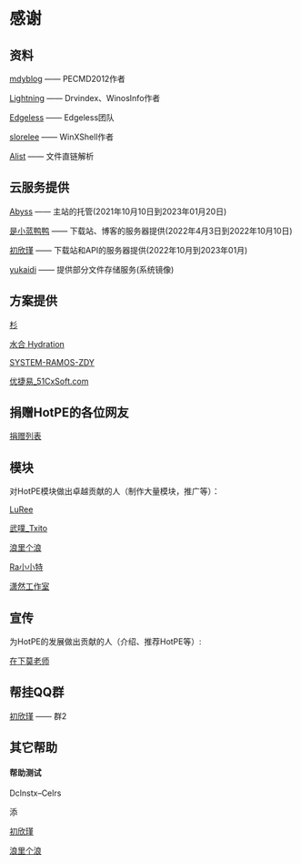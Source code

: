 # 感谢
## 资料
[mdyblog](http://bbs.wuyou.net/forum.php?mod=viewthread&tid=205402 "mdyblog") —— PECMD2012作者

[Lightning](http://bbs.c3.wuyou.net/home.php?mod=space&uid=757909)  —— Drvindex、WinosInfo作者

[Edgeless](https://github.com/EdgelessPE) —— Edgeless团队

[slorelee](https://github.com/slorelee) —— WinXShell作者

[Alist](https://github.com/alist-org/alist) —— 文件直链解析

## 云服务提供

[Abyss](https://www.rsnocsi.cn/) —— 主站的托管(2021年10月10日到2023年01月20日)

[是小蓝鸭鸭](https://space.bilibili.com/66954389) —— 下载站、博客的服务器提供(2022年4月3日到2022年10月10日)

[初欣瑾](https://myzwq.com/) —— 下载站和API的服务器提供(2022年10月到2023年01月)

[yukaidi](https://yukaidi.top/) —— 提供部分文件存储服务(系统镜像)

## 方案提供
[杉](http://www.firpe.cn/)

[水合 Hydration](https://github.com/hydrati)

[SYSTEM-RAMOS-ZDY](https://space.bilibili.com/493998035)

[优捷易_51CxSoft.com](https://www.51cxsoft.com/)

## 捐赠HotPE的各位网友
[捐赠列表](https://docs.hotpe.top/overview/donate.html)

## 模块

对HotPE模块做出卓越贡献的人（制作大量模块，推广等）：

[LuRee](https://space.bilibili.com/1362479852)

[武噗_Txito](https://www.bilibili.com/video/BV1Vi4y1f7UV)

[浪里个浪](https://www.itlog.vip/)

[Ra小小特](https://raxxt.top/)

[潇然工作室](https://www.xrgzs.top/)

## 宣传

为HotPE的发展做出贡献的人（介绍、推荐HotPE等）:

[在下莫老师](https://www.bilibili.com/video/BV1k5411176A)

## 帮挂QQ群

[初欣瑾](https://myzwq.com/) —— 群2

## 其它帮助

#### 帮助测试
Dclnstx–Celrs

添

[初欣瑾](https://myzwq.com/)

[浪里个浪](https://www.itlog.vip/)
